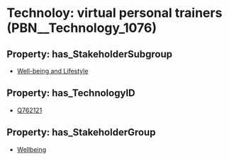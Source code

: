 # Technoloy: __virtual personal trainers__ (PBN__Technology_1076)

## Property: has_StakeholderSubgroup

* [Well-being and Lifestyle](PBN__TechSubgroup_45)

## Property: has_TechnologyID

* [Q762121](Q762121)

## Property: has_StakeholderGroup

* [Wellbeing](PBN__TechGroup_2)

